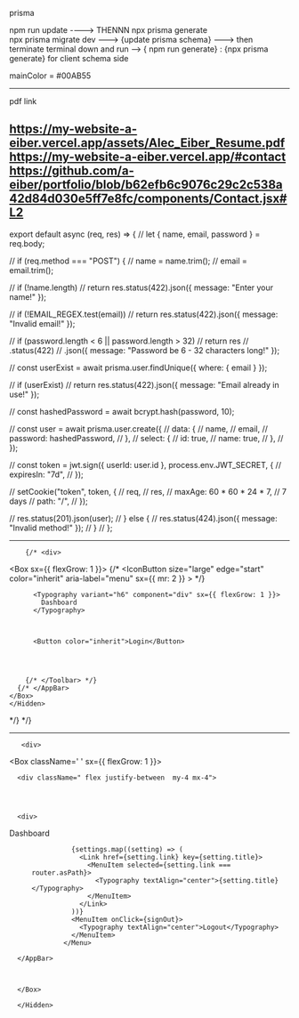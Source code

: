 prisma

npm run update ----> THENNN  npx prisma generate  
npx prisma migrate dev  ---> {update prisma schema} ---> then terminate terminal down and run
--> { npm run generate} : {npx prisma generate}  for client schema side

mainColor = #00AB55

---------


pdf link

https://my-website-a-eiber.vercel.app/assets/Alec_Eiber_Resume.pdf
https://my-website-a-eiber.vercel.app/#contact
https://github.com/a-eiber/portfolio/blob/b62efb6c9076c29c2c538a42d84d030e5ff7e8fc/components/Contact.jsx#L2
------------



export default async (req, res) => {
//   let { name, email, password } = req.body;

//   if (req.method === "POST") {
//     name = name.trim();
//     email = email.trim();

//     if (!name.length)
//       return res.status(422).json({ message: "Enter your name!" });

//     if (!EMAIL_REGEX.test(email))
//       return res.status(422).json({ message: "Invalid email!" });

//     if (password.length < 6 || password.length > 32)
//       return res
//         .status(422)
//         .json({ message: "Password be 6 - 32 characters long!" });





//     const userExist = await prisma.user.findUnique({ where: { email } });

//     if (userExist)
//       return res.status(422).json({ message: "Email already in use!" });

//     const hashedPassword = await bcrypt.hash(password, 10);

//     const user = await prisma.user.create({
//       data: {
//         name,
//         email,
//         password: hashedPassword,
//       },
//       select: {
//         id: true,
//         name: true,
//       },
//     });

//     const token = jwt.sign({ userId: user.id }, process.env.JWT_SECRET, {
//       expiresIn: "7d",
//     });

//     setCookie("token", token, {
//       req,
//       res,
//       maxAge: 60 * 60 * 24 * 7, // 7 days
//       path: "/",
//     });

//     res.status(201).json(user);
//   } else {
//     res.status(424).json({ message: "Invalid method!" });
//   }
// };


-------------

        {/* <div>
<Hidden mdDown>


<Box  sx={{ flexGrow: 1 }}>
      <AppBar position="static">
        {/* <Toolbar>
          <IconButton
            size="large"
            edge="start"
            color="inherit"
            aria-label="menu"
            sx={{ mr: 2 }}
          >
            <MenuIcon />
          </IconButton> */}


          <Typography variant="h6" component="div" sx={{ flexGrow: 1 }}>
            Dashboard
          </Typography>



          <Button color="inherit">Login</Button>




        {/* </Toolbar> */}
      {/* </AppBar>
    </Box>
    </Hidden>

</div> */} */}


-----------

       <div>
<Hidden mdDown>


<Box className=' '  sx={{ flexGrow: 1 }}>
      <AppBar position="static">
      
      <div className=" flex justify-between  my-4 mx-4">

     


      <div>
Dashboard
      </div>

<div>
  

<Tooltip title="Open settings">
              <IconButton onClick={handleOpenUserMenu} sx={{ p: 0 }}>
                <Avatar alt="Remy Sharp" src="/static/images/avatar/2.jpg" />
              </IconButton>
            </Tooltip>
            <Menu
              sx={{ mt: '45px' }}
              id="menu-appbar"
              anchorEl={anchorElUser}
              anchorOrigin={{
                vertical: 'top',
                horizontal: 'right',
              }}
              keepMounted
              transformOrigin={{
                vertical: 'top',
                horizontal: 'right',
              }}
              open={Boolean(anchorElUser)}
              onClose={handleCloseUserMenu}
            >



              {settings.map((setting) => (
                <Link href={setting.link} key={setting.title}>
                  <MenuItem selected={setting.link === router.asPath}>
                    <Typography textAlign="center">{setting.title}</Typography>
                  </MenuItem>
                </Link>
              ))}
              <MenuItem onClick={signOut}>
                <Typography textAlign="center">Logout</Typography>
              </MenuItem>
            </Menu>



</div>


</div>


      </AppBar>



      </Box>

      </Hidden>
</div>
